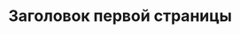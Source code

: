 <!-- TITLE: Главная страница -->
<!-- SUBTITLE: Документация службы поддержки -->

# Заголовок первой страницы